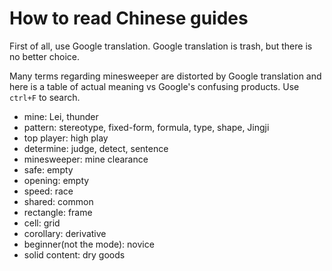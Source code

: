 # How to read Chinese guides

First of all, use Google translation. Google translation is trash, but there is no better choice.

Many terms regarding minesweeper are distorted by Google translation and here is a table of actual meaning vs Google's confusing products. Use `ctrl+F` to search.
- mine: Lei, thunder
- pattern: stereotype, fixed-form, formula, type, shape, Jingji
- top player: high play
- determine: judge, detect, sentence
- minesweeper: mine clearance
- safe: empty
- opening: empty
- speed: race
- shared: common
- rectangle: frame
- cell: grid
- corollary: derivative
- beginner(not the mode): novice
- solid content: dry goods
